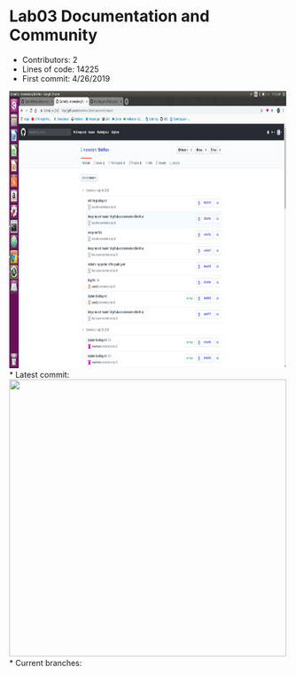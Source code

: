 # Lab03 Documentation and Community

* Contributors: 2
* Lines of code: 14225
* First commit: 4/26/2019
<img src="newest.png" width = "500" height = "500">
* Latest commit: 
<img src="latest.png" width = "500" height = "500">
* Current branches: 

